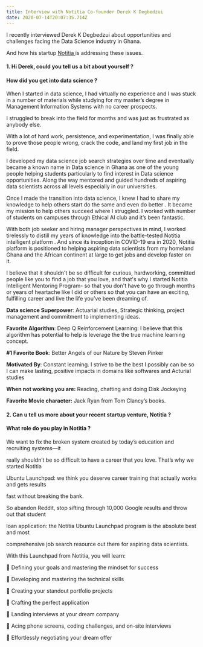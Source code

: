 ```yaml
---
title: Interview with Notitia Co-founder Derek K Degbedzui
date: 2020-07-14T20:07:35.714Z
---
```

I recently interviewed Derek K Degbedzui about opportunities and challenges facing the Data Science industry in Ghana.

And how his startup [Notitia ](https://notitia.site/)is addressing these issues.

#### **1. Hi Derek, could you tell us a bit about yourself ?**

#### **How did you get into data science ?**

When I started in data science, I had virtually no experience and I was stuck in a number of materials while studying for my master’s degree in Management Information Systems with no career prospects.

I struggled to break into the field for months and was just as frustrated as anybody else.

With a lot of hard work, persistence, and experimentation, I was finally able to prove those people wrong, crack the code, and land my first job in the field.

I developed my data science job search strategies over time and eventually became a known name in Data science in Ghana as one of the young people helping students particularly to find interest in Data science opportunities. Along the way mentored and guided hundreds of aspiring data scientists across all levels especially in our universities.

Once I made the transition into data science, I knew I had to share my knowledge to help others start do the same and even do better . It became my mission to help others succeed where I struggled. I worked with number of students on campuses through Ethical AI club and it’s been fantastic.

With both job seeker and hiring manager perspectives in mind, I worked tirelessly to distill my years of knowledge into the battle-tested Notitia intelligent platform . And since its inception in COVID-19 era in 2020, Notitia platform is positioned to helping aspiring data scientists from my homeland Ghana and the African continent at large to get jobs and develop faster on it.

I believe that it shouldn't be so difficult for curious, hardworking, committed people like you to find a job that you love, and that's why I started Notitia Intelligent Mentoring Program- so that you don't have to go through months or years of heartache like I did or others so that you can have an exciting, fulfilling career and live the life you’ve been dreaming of.

**Data science Superpower**: Actuarial studies, Strategic thinking, project management and commitment to implementing ideas.

**Favorite Algorithm**: Deep Q Reinforcement Learning: I believe that this algorithm has potential to help is leverage the the true machine learning concept.

**\#1 Favorite Book**: Better Angels of our Nature by Steven Pinker

**Motivated By**: Constant learning. I strive to be the best I possibly can be so I can make lasting, positive impacts in domains like softwares and Acturial studies

**When not working you are:** Reading, chatting and doing Disk Jockeying

**Favorite Movie character:** Jack Ryan from Tom Clancy’s books.



#### 2. Can u tell us more about your recent startup venture, Notitia ?

#### What role do you play in Notitia ?

We want to fix the broken system created by today’s education and recruiting systems—it

really shouldn’t be so difficult to have a career that you love. That’s why we started Notitia

Ubuntu Launchpad: we think you deserve career training that actually works and gets results

fast without breaking the bank.

So abandon Reddit, stop sifting through 10,000 Google results and throw out that student

loan application: the Notitia Ubuntu Launchpad program is the absolute best and most

comprehensive job search resource out there for aspiring data scientists.

With this Launchpad from Notitia, you will learn:

 Defining your goals and mastering the mindset for success

 Developing and mastering the technical skills

 Creating your standout portfolio projects

 Crafting the perfect application

 Landing interviews at your dream company

 Acing phone screens, coding challenges, and on-site interviews

 Effortlessly negotiating your dream offer